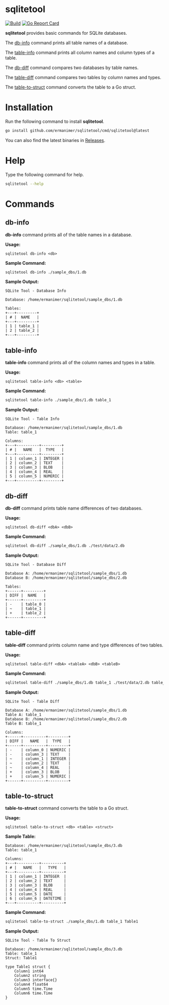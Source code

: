 # sqlitetool

[![Build](https://github.com/ermanimer/sqlitetool/actions/workflows/build.yml/badge.svg)](https://github.com/ermanimer/sqlitetool/actions/workflows/build.yml)
[![Go Report Card](https://goreportcard.com/badge/github.com/ermanimer/sqlitetool)](https://goreportcard.com/report/github.com/ermanimer/sqlitetool)

**sqlitetool** provides basic commands for SQLite databases.

The [db-info](#db-info) command prints all table names of a database.

The [table-info](#table-info) command prints all column names and column types of a table. 

The [db-diff](#db-diff) command compares two databases by table names. 

The [table-diff](#table-diff) command compares two tables by column names and types.

The [table-to-struct](#table-to-struct) command converts the table to a Go struct.

# Installation

Run the following command to install **sqlitetool**.

```zsh
go install github.com/ermanimer/sqlitetool/cmd/sqlitetool@latest
```

You can also find the latest binaries in [Releases](https://github.com/ermanimer/sqlitetool/releases).

# Help

Type the following command for help.

```zsh
sqlitetool --help
```

# Commands

## db-info

**db-info** command prints all of the table names in a database.

**Usage:**

```
sqlitetool db-info <db>
```

**Sample Command:**

```zsh
sqlitetool db-info ./sample_dbs/1.db
```

**Sample Output:**

```
SQLite Tool - Database Info

Database: /home/ermanimer/sqlitetool/sample_dbs/1.db

Tables:
+---+---------+
| # |  NAME   |
+---+---------+
| 1 | table_1 |
| 2 | table_2 |
+---+---------+
```

## table-info

**table-info** command prints all of the column names and types in a table.

**Usage:**

```
sqlitetool table-info <db> <table>
```

**Sample Command:**

```zsh
sqlitetool table-info ./sample_dbs/1.db table_1
```

**Sample Output:**

```
SQLite Tool - Table Info

Database: /home/ermanimer/sqlitetool/sample_dbs/1.db
Table: table_1

Columns:
+---+----------+---------+
| # |   NAME   |  TYPE   |
+---+----------+---------+
| 1 | column_1 | INTEGER |
| 2 | column_2 | TEXT    |
| 3 | column_3 | BLOB    |
| 4 | column_4 | REAL    |
| 5 | column_5 | NUMERIC |
+---+----------+---------+
```

## db-diff

**db-diff** command prints table name differences of two databases.

**Usage:**

```
sqlitetool db-diff <dbA> <dbB>
```

**Sample Command:**

```zsh
sqlitetool db-diff ./sample_dbs/1.db ./test/data/2.db
```

**Sample Output:**

```
SQLite Tool - Database Diff

Database A: /home/ermanimer/sqlitetool/sample_dbs/1.db
Database B: /home/ermanimer/sqlitetool/sample_dbs/2.db

Tables:
+------+---------+
| DIFF |  NAME   |
+------+---------+
| -    | table_0 |
| ~    | table_1 |
| +    | table_2 |
+------+---------+
```

## table-diff

**table-diff** command prints column name and type differences of two tables.

**Usage:**

```
sqlitetool table-diff <dbA> <tableA> <dbB> <tableB>
```

**Sample Command:**

```zsh
sqlitetool table-diff ./sample_dbs/1.db table_1 ./test/data/2.db table_1
```

**Sample Output:**

```
SQLite Tool - Table Diff

Database A: /home/ermanimer/sqlitetool/sample_dbs/1.db
Table A: table_1
Database B: /home/ermanimer/sqlitetool/sample_dbs/2.db
Table B: table_1

Columns:
+------+----------+---------+
| DIFF |   NAME   |  TYPE   |
+------+----------+---------+
| -    | column_0 | NUMERIC |
| -    | column_3 | TEXT    |
| ~    | column_1 | INTEGER |
| ~    | column_2 | TEXT    |
| ~    | column_4 | REAL    |
| +    | column_3 | BLOB    |
| +    | column_5 | NUMERIC |
+------+----------+---------+
```

## table-to-struct

**table-to-struct** command converts the table to a Go struct.

**Usage:**

```
sqlitetool table-to-struct <db> <table> <struct>
```

**Sample Table:**

```
Database: /home/ermanimer/sqlitetool/sample_dbs/3.db
Table: table_1

Columns:
+---+----------+----------+
| # |   NAME   |   TYPE   |
+---+----------+----------+
| 1 | column_1 | INTEGER  |
| 2 | column_2 | TEXT     |
| 3 | column_3 | BLOB     |
| 4 | column_4 | REAL     |
| 5 | column_5 | DATE     |
| 6 | column_6 | DATETIME |
+---+----------+----------+ 
```

**Sample Command:**

```zsh
sqlitetool table-to-struct ./sample_dbs/1.db table_1 Table1
```

**Sample Output:**

```
SQLite Tool - Table To Struct

Database: /home/ermanimer/sqlitetool/sample_dbs/3.db
Table: table_1
Struct: Table1

type Table1 struct {
	Column1 int64
	Column2 string
	Column3 interface{}
	Column4 float64
	Column5 time.Time
	Column6 time.Time
}
```
